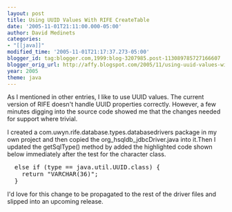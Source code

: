 ```yaml
---
layout: post
title: Using UUID Values With RIFE CreateTable
date: '2005-11-01T21:11:00.000-05:00'
author: David Medinets
categories:
- "[[java]]"
modified_time: '2005-11-01T21:17:37.273-05:00'
blogger_id: tag:blogger.com,1999:blog-3207985.post-113089785727166607
blogger_orig_url: http://affy.blogspot.com/2005/11/using-uuid-values-with-rife.md
year: 2005
theme: java
---
```


<p>As I mentioned in other entries, I like to use UUID values. The current version of RIFE doesn't handle UUID
  properties correctly. However, a few minutes digging into the source code showed me that the changes needed for
  support where trivial.</p>


<p>I created a com.uwyn.rife.database.types.databasedrivers package in my own project and then copied the
  org_hsqldb_jdbcDriver.java into it.Then I updated the getSqlType() method by added the highlighted code shown below
  immediately after the test for the character class.</p>

<pre>
  else if (type == java.util.UUID.class) {
    return "VARCHAR(36)";
  }
</pre>

<p>I'd love for this change to be propagated to the rest of the driver files and slipped into an upcoming release.</p>